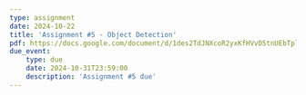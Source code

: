 ```yaml
---
type: assignment
date: 2024-10-22
title: 'Assignment #5 - Object Detection'
pdf: https://docs.google.com/document/d/1des2TdJNXcoR2yxKfHVvD5tnUEbTplKe8U54cfD_iWM/edit?usp=sharing
due_event: 
    type: due 
    date: 2024-10-31T23:59:00
    description: 'Assignment #5 due'
---
```

